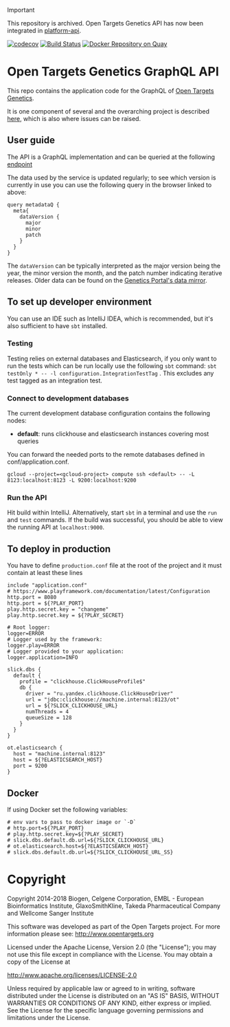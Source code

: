 > [!IMPORTANT]
> This repository is archived. Open Targets Genetics API has now been integrated in [platform-api](https://github.com/opentargets/platform-api).

[![codecov](https://codecov.io/gh/opentargets/genetics-api/branch/master/graph/badge.svg)](https://codecov.io/gh/opentargets/genetics-api)
[![Build Status](https://travis-ci.com/opentargets/genetics-api.svg)](https://travis-ci.com/opentargets/genetics-api)
[![Docker Repository on Quay](https://quay.io/repository/opentargets/genetics-api/status "Docker Repository on Quay")](https://quay.io/repository/opentargets/genetics-api)

# Open Targets Genetics GraphQL API
This repo contains the application code for the GraphQL of [Open Targets Genetics](https://genetics.opentargets.org/).

It is one component of several and the overarching project is described [here](https://github.com/opentargets/genetics), which is also where issues can be raised.

## User guide

The API is a GraphQL implementation and can be queried at the following [endpoint](http://genetics-api.opentargets.io/graphql/browser)

The data used by the service is updated regularly; to see which version is currently in use you can use the following query in the browser linked to above:

```graqhql
query metadataQ {
  meta{
    dataVersion {
      major
      minor
      patch
    }
  }
}
``` 
The `dataVersion` can be typically interpreted as the major version being the year, the minor version the month, and the patch number indicating iterative releases. Older data can be found on the [Genetics Portal's data mirror](ftp://ftp.ebi.ac.uk/pub/databases/opentargets/genetics/).

## To set up developer environment

You can use an IDE such as IntelliJ IDEA, which is recommended, but it's also sufficient to have `sbt` installed.

### Testing

Testing relies on external databases and Elasticsearch, if you only want to run the tests which can be run locally
use the following `sbt` command: `sbt testOnly * -- -l configuration.IntegrationTestTag` . This excludes any test tagged
as an integration test.  

### Connect to development databases
The current development database configuration contains the following nodes:
* **default**: runs clickhouse and elasticsearch instances covering most queries

You can forward the needed ports to the remote databases defined in conf/application.conf.
```
gcloud --project=<gcloud-project> compute ssh <default> -- -L 8123:localhost:8123 -L 9200:localhost:9200
```

### Run the API
Hit build within IntelliJ. Alternatively, start `sbt` in a terminal and use the `run` and `test` commands. If the build was successful, you should be able to view the running API at `localhost:9000`.

## To deploy in production

You have to define `production.conf` file at the root of the project and it must contain at least these lines

```
include "application.conf"
# https://www.playframework.com/documentation/latest/Configuration
http.port = 8080
http.port = ${?PLAY_PORT}
play.http.secret.key = "changeme"
play.http.secret.key = ${?PLAY_SECRET}

# Root logger:
logger=ERROR
# Logger used by the framework:
logger.play=ERROR
# Logger provided to your application:
logger.application=INFO

slick.dbs {
  default {
    profile = "clickhouse.ClickHouseProfile$"
    db {
      driver = "ru.yandex.clickhouse.ClickHouseDriver"
      url = "jdbc:clickhouse://machine.internal:8123/ot"
      url = ${?SLICK_CLICKHOUSE_URL}
      numThreads = 4
      queueSize = 128
    }
  }
}

ot.elasticsearch {
  host = "machine.internal:8123"
  host = ${?ELASTICSEARCH_HOST}
  port = 9200
}
```

## Docker

If using Docker set the following variables:

```
# env vars to pass to docker image or `-D`
# http.port=${?PLAY_PORT}
# play.http.secret.key=${?PLAY_SECRET}
# slick.dbs.default.db.url=${?SLICK_CLICKHOUSE_URL}
# ot.elasticsearch.host=${?ELASTICSEARCH_HOST}
# slick.dbs.default.db.url=${?SLICK_CLICKHOUSE_URL_SS}
``` 


# Copyright
Copyright 2014-2018 Biogen, Celgene Corporation, EMBL - European Bioinformatics Institute, GlaxoSmithKline, Takeda Pharmaceutical Company and Wellcome Sanger Institute

This software was developed as part of the Open Targets project. For more information please see: http://www.opentargets.org

Licensed under the Apache License, Version 2.0 (the "License");
you may not use this file except in compliance with the License.
You may obtain a copy of the License at

   http://www.apache.org/licenses/LICENSE-2.0

Unless required by applicable law or agreed to in writing, software
distributed under the License is distributed on an "AS IS" BASIS,
WITHOUT WARRANTIES OR CONDITIONS OF ANY KIND, either express or implied.
See the License for the specific language governing permissions and
limitations under the License.
